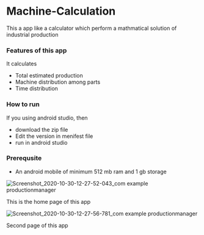 # Machine-Calculation

This a app like a calculator which perform a mathmatical solution of industrial production

### Features of this app 

It calculates 
* Total estimated production
* Machine distribution among parts
* Time distribution

### How to run 

If you using android studio, then 
* download the zip file
* Edit the version in menifest file
* run in android studio

### Prerequsite 
* An android mobile of minimum 512 mb ram and 1 gb storage

![Screenshot_2020-10-30-12-27-52-043_com example productionmanager](https://user-images.githubusercontent.com/61360727/97668299-d8905700-1aab-11eb-8614-e1b06128f3f4.jpg)


This is the home page of this app


![Screenshot_2020-10-30-12-27-56-781_com example productionmanager](https://user-images.githubusercontent.com/61360727/97668465-391f9400-1aac-11eb-805d-595b6bf75a4e.jpg)

Second page of this app

